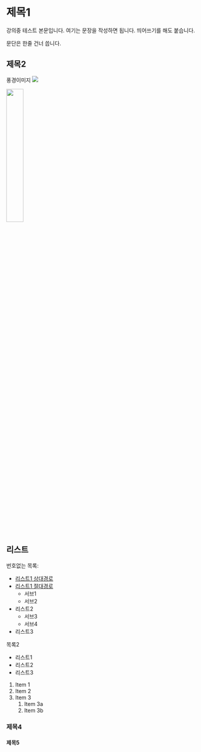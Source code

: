 # 제목1

강의중 테스트 본문입니다. 여기는 문장을 작성하면 됩니다.
띄어쓰기를 해도 붙습니다.

문단은 한줄 건너 씁니다.

## 제목2

풍경이미지
![](https://search.pstatic.net/common/?src=http%3A%2F%2Fblogfiles.naver.net%2FMjAyMTAyMTNfMjI1%2FMDAxNjEzMjAxMTMzNDE1.fkgurmdj1TNWPKbXh3K7eRu3Bz55sV1-ct6Y1TPZ-xEg.xIoR5z2xfJAMaPyooJQ0eHxC-8SjwlnjrAw8zbRzUpQg.JPEG.vipgarden%2F656c729ad0d6598be7d36c7d7bbdddbb.jpg&type=a340)


<img src="https://search.pstatic.net/common/?src=http%3A%2F%2Fblogfiles.naver.net%2FMjAyMTAyMTNfMjI1%2FMDAxNjEzMjAxMTMzNDE1.fkgurmdj1TNWPKbXh3K7eRu3Bz55sV1-ct6Y1TPZ-xEg.xIoR5z2xfJAMaPyooJQ0eHxC-8SjwlnjrAw8zbRzUpQg.JPEG.vipgarden%2F656c729ad0d6598be7d36c7d7bbdddbb.jpg&type=a340"
width="30%">

## 리스트

번호없는 목록:
  - [리스트1 상대경로](Secondfile.md)
  - [리스트1 절대경로](./Secondfile.md)
      - 서브1
      - 서브2
  - 리스트2
      - 서브3
      - 서브4
  - 리스트3

목록2
  + 리스트1
  + 리스트2
  + 리스트3
  
1. Item 1
1. Item 2
1. Item 3
   1. Item 3a
   1. Item 3b





### 제목4




#### 제목5


